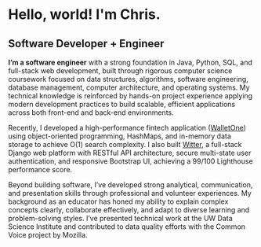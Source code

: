 Hello, world! I'm Chris.
===============================

Software Developer + Engineer
------------------------------

**I’m a software engineer** with a strong foundation in Java, Python, SQL, and full-stack web development, built through rigorous computer science coursework focused on data structures, algorithms, software engineering, database management, computer architecture, and operating systems. My technical knowledge is reinforced by hands-on project experience applying modern development practices to build scalable, efficient applications across both front-end and back-end environments.

Recently, I developed a high-performance fintech application ([WalletOne](https://github.com/chriseborowski/walletone)) using object-oriented programming, HashMaps, and in-memory data storage to achieve O(1) search complexity. I also built [Witter](http://github.com/chriseborowski/witter), a full-stack Django web platform with RESTful API architecture, secure multi-state user authentication, and responsive Bootstrap UI, achieving a 99/100 Lighthouse performance score.

Beyond building software, I’ve developed strong analytical, communication, and presentation skills through professional and volunteer experiences. My background as an educator has honed my ability to explain complex concepts clearly, collaborate effectively, and adapt to diverse learning and problem-solving styles. I’ve presented technical work at the UW Data Science Institute and contributed to data quality efforts with the Common Voice project by Mozilla.

